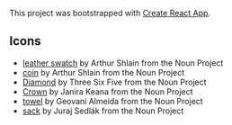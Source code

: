 This project was bootstrapped with [Create React App](https://github.com/facebookincubator/create-react-app).

## Icons

- [leather swatch](https://thenounproject.com/icon/251809/) by Arthur Shlain from the Noun Project
- [coin](https://thenounproject.com/icon/151124/) by Arthur Shlain from the Noun Project
- [Diamond](https://thenounproject.com/icon/1807563/) by Three Six Five from the Noun Project
- [Crown](https://thenounproject.com/term/crown/1840234/) by Janira Keana from the Noun Project
- [towel](https://thenounproject.com/term/towel/810780/) by Geovani Almeida from the Noun Project
- [sack](https://thenounproject.com/search/?q=spice&i=1007552) by Juraj Sedlák from the Noun Project
